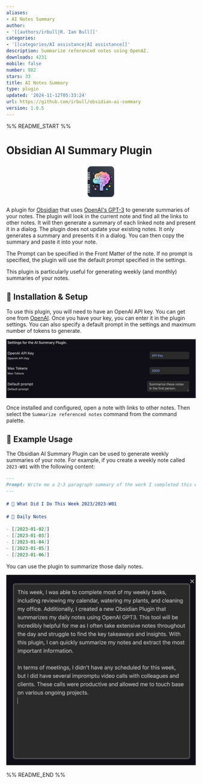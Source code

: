 ```yaml
---
aliases:
- AI Notes Summary
author:
- '[[authors/irbull|R. Ian Bull]]'
categories:
- '[[categories/AI assistance|AI assistance]]'
description: Summarize referenced notes using OpenAI.
downloads: 4231
mobile: false
number: 982
stars: 33
title: AI Notes Summary
type: plugin
updated: '2024-11-12T05:33:24'
url: https://github.com/irbull/obsidian-ai-summary
version: 1.0.5
---
```


%% README_START %%

# Obsidian AI Summary Plugin

<p align="center">
<img src="https://raw.githubusercontent.com/irbull/obsidian-ai-summary/HEAD/ai-summary.png"  width="96">
</p>

A plugin for [Obsidian](https://obsidian.md) that uses [OpenAI's GPT-3](https://openai.com/blog/openai-api/) to generate summaries of your notes. The plugin will look in the current note and find all the links to other notes. It will then generate a summary of each linked note and present it in a dialog. The plugin does not update your existing notes. It only generates a summary and presents it in a dialog. You can then copy the summary and paste it into your note.

The Prompt can be specified in the Front Matter of the note. If no prompt is specified, the plugin will use the default prompt specified in the settings.

This plugin is particularly useful for generating weekly (and monthly) summaries of your notes.

## 🚀 Installation & Setup

To use this plugin, you will need to have an OpenAI API key. You can get one from [OpenAI](https://beta.openai.com/). Once you have your key, you can enter it in the plugin settings. You can also specify a default prompt in the settings and maximum number of tokens to generate.

![Settings](https://raw.githubusercontent.com/irbull/obsidian-ai-summary/HEAD/images/settings.png)

Once installed and configured, open a note with links to other notes. Then select the `Summarize referenced notes` command from the command palette.

## 💪 Example Usage

The Obsidian AI Summary Plugin can be used to generate weekly summaries of your note. For example, if you create a weekly note called `2023-W01` with the following content:

```markdown
---
Prompt: Write me a 2-3 paragraph summary of the work I completed this week in the first person. The work completed is below the '# 🚀 Work Completed' section.
---

# 🚀 What Did I Do This Week 2023/2023-W01

# 📅 Daily Notes

- [[2023-01-02]]
- [[2023-01-03]]
- [[2023-01-04]]
- [[2023-01-05]]
- [[2023-01-06]]

```

You can use the plugin to summarize those daily notes.

 ![Settings](https://raw.githubusercontent.com/irbull/obsidian-ai-summary/HEAD/images/ai-dialog.png)


%% README_END %%